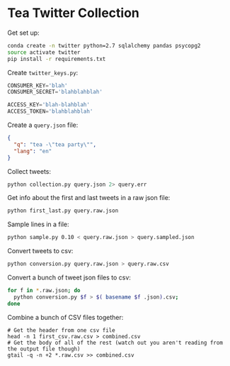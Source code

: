 # Tea Twitter Collection

Get set up:
```bash
conda create -n twitter python=2.7 sqlalchemy pandas psycopg2
source activate twitter
pip install -r requirements.txt
```

Create `twitter_keys.py`:

```python
CONSUMER_KEY='blah'
CONSUMER_SECRET='blahblahblah'

ACCESS_KEY='blah-blahblah'
ACCESS_TOKEN='blahblahblah'
```

Create a `query.json` file:

```json
{
  "q": "tea -\"tea party\"",
  "lang": "en"
}
```

Collect tweets:

```bash
python collection.py query.json 2> query.err
```

Get info about the first and last tweets in a raw json file:

```bash
python first_last.py query.raw.json
```

Sample lines in a file:

```bash
python sample.py 0.10 < query.raw.json > query.sampled.json
```

Convert tweets to csv:

```bash
python conversion.py query.raw.json > query.raw.csv
```

Convert a bunch of tweet json files to csv:

```bash
for f in *.raw.json; do
  python conversion.py $f > $( basename $f .json).csv;
done
```

Combine a bunch of CSV files together:

```
# Get the header from one csv file
head -n 1 first_csv.raw.csv > combined.csv
# Get the body of all of the rest (watch out you aren't reading from the output file though)
gtail -q -n +2 *.raw.csv >> combined.csv
```

